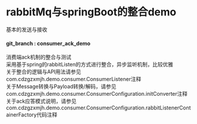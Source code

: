 # rabbitMq与springBoot的整合demo

基本的发送与接收

#### git_branch : consumer_ack_demo
消费端ack机制的整合与测试<br>
采用基于spring的rabbitListen的方式进行整合，异步监听机制，比较优雅<br>
关于整合的逻辑与API用法请参见com.cdzgzxmjh.demo.consumer.ConsumerListener注释<br>
关于Message转换与Payload转换/解码，请参见com.cdzgzxmjh.demo.consumer.ConsumerConfiguration.initConverter注释<br>
关于ack应答模式说明，请参见com.cdzgzxmjh.demo.consumer.ConsumerConfiguration.rabbitListenerContainerFactory代码注释<br>
